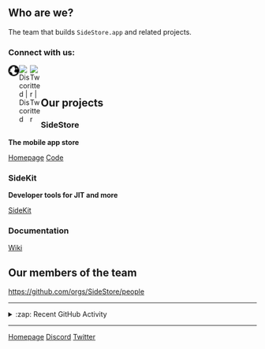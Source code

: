<!-- 
Docs: How to use GitHub README and actions to auto-generate embedded content.
https://github.com/anuraghazra/github-readme-stats
https://www.youtube.com/watch?v=n6d4KHSKqGk
https://github.com/rahuldkjain/github-profile-readme-generator
 -->

## Who are we?

The team that builds `SideStore.app` and related projects.

### Connect with us:

<!--
[![Website](https://img.shields.io/website?label=sidestore.io&style=for-the-badge&url=https://sidestore.io)](https://sidestore.io)
[![Twitter Follow](https://img.shields.io/twitter/follow/sidestore_io?color=1DA1F2&logo=twitter&style=for-the-badge)](https://twitter.com/intent/follow?original_referer=https%3A%2F%2Fgithub.com%2Fsidestore&screen_name=sidestore)
[![GitHub Followers](https://img.shields.io/github/followers/sidestore?style=for-the-badge)]()
[![GitHub Sponsors](https://img.shields.io/github/sponsors/sidestore?style=for-the-badge
)]() 
-->

[<img align="left" alt="sidestore.io" width="22px" src="https://raw.githubusercontent.com/iconic/open-iconic/master/svg/globe.svg" />][website]
[<img align="left" alt="Discord | Discord" width="22px" src="https://cdn.jsdelivr.net/npm/simple-icons@v3/icons/discord.svg" />][discord]
[<img align="left" alt="Twitter | Twitter" width="22px" src="https://cdn.jsdelivr.net/npm/simple-icons@v3/icons/twitter.svg" />][twitter]

<br />
<br />

## Our projects

### SideStore

__The mobile app store__

[Homepage][website]
[Code][git.sidestore]

### SideKit

__Developer tools for JIT and more__

[SideKit][git.sidekit]

### Documentation

[Wiki][wiki]

## Our members of the team

https://github.com/orgs/SideStore/people

---

<details>
  <summary>:zap: Recent GitHub Activity</summary>

<!--START_SECTION:activity-->
1. 🗣 Commented on [#552](https://github.com/SideStore/SideStore/issues/552) in [SideStore/SideStore](https://github.com/SideStore/SideStore)
2. 🗣 Commented on [#552](https://github.com/SideStore/SideStore/issues/552) in [SideStore/SideStore](https://github.com/SideStore/SideStore)
3. 🗣 Commented on [#488](https://github.com/SideStore/SideStore/issues/488) in [SideStore/SideStore](https://github.com/SideStore/SideStore)
4. 🗣 Commented on [#552](https://github.com/SideStore/SideStore/issues/552) in [SideStore/SideStore](https://github.com/SideStore/SideStore)
5. 🗣 Commented on [#554](https://github.com/SideStore/SideStore/issues/554) in [SideStore/SideStore](https://github.com/SideStore/SideStore)
6. ❗️ Opened issue [#554](https://github.com/SideStore/SideStore/issues/554) in [SideStore/SideStore](https://github.com/SideStore/SideStore)
7. 🗣 Commented on [#552](https://github.com/SideStore/SideStore/issues/552) in [SideStore/SideStore](https://github.com/SideStore/SideStore)
8. 💪 Opened PR [#12](https://github.com/SideStore/omnisette-server/pull/12) in [SideStore/omnisette-server](https://github.com/SideStore/omnisette-server)
9. ❗️ Closed issue [#514](https://github.com/SideStore/SideStore/issues/514) in [SideStore/SideStore](https://github.com/SideStore/SideStore)
10. 🗣 Commented on [#514](https://github.com/SideStore/SideStore/issues/514) in [SideStore/SideStore](https://github.com/SideStore/SideStore)
11. 🗣 Commented on [#544](https://github.com/SideStore/SideStore/issues/544) in [SideStore/SideStore](https://github.com/SideStore/SideStore)
12. ❗️ Closed issue [#544](https://github.com/SideStore/SideStore/issues/544) in [SideStore/SideStore](https://github.com/SideStore/SideStore)
13. ❗️ Opened issue [#552](https://github.com/SideStore/SideStore/issues/552) in [SideStore/SideStore](https://github.com/SideStore/SideStore)
14. 🗣 Commented on [#170](https://github.com/SideStore/SideStore/issues/170) in [SideStore/SideStore](https://github.com/SideStore/SideStore)
15. ❗️ Opened issue [#551](https://github.com/SideStore/SideStore/issues/551) in [SideStore/SideStore](https://github.com/SideStore/SideStore)
16. 🗣 Commented on [#170](https://github.com/SideStore/SideStore/issues/170) in [SideStore/SideStore](https://github.com/SideStore/SideStore)
17. 🗣 Commented on [#533](https://github.com/SideStore/SideStore/issues/533) in [SideStore/SideStore](https://github.com/SideStore/SideStore)
18. 🗣 Commented on [#544](https://github.com/SideStore/SideStore/issues/544) in [SideStore/SideStore](https://github.com/SideStore/SideStore)
19. 🎉 Merged PR [#550](https://github.com/SideStore/SideStore/pull/550) in [SideStore/SideStore](https://github.com/SideStore/SideStore)
20. 🗣 Commented on [#550](https://github.com/SideStore/SideStore/issues/550) in [SideStore/SideStore](https://github.com/SideStore/SideStore)
<!--END_SECTION:activity-->

</details>

---

[Homepage][patreon] [Discord][discord] [Twitter][twitter]

<!--
- [Patreon][patreon]
- [OpenCollective][opencollective]
- [YouTube][youtube]
-->

[website]: https://sidestore.io
[wiki]: https://wiki.sidestore.io
[twitter]: https://twitter.com/sidestore_io
[discord]: https://discord.gg/sidestore-949183273383395328
[youtube]: https://youtube.com/TODO
[patreon]: https://www.patreon.com/SideStore
[opencollective]: https://opencollective.com/TODO
[git.sidestore]: https://github.com/SideStore/SideStore/
[git.sidekit]: https://github.com/SideStore/SideKit

